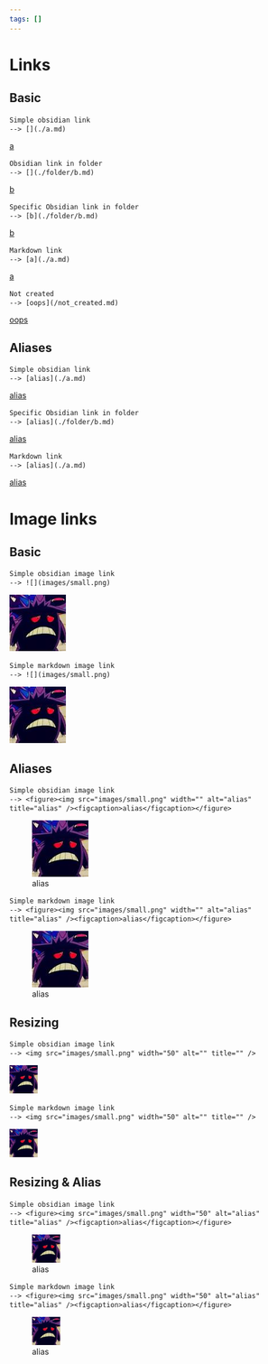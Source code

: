 ```yaml
---
tags: []
---
```

   
# Links   
## Basic   
```
Simple obsidian link
--> [](./a.md)
```
   
[a](./a.md)   
   
```
Obsidian link in folder
--> [](./folder/b.md)
```
   
[b](./folder/b.md)   
   
```
Specific Obsidian link in folder
--> [b](./folder/b.md)
```
   
[b](./folder/b.md)   
   
``` 
Markdown link
--> [a](./a.md)
```
   
[a](./a.md)   
   
``` 
Not created
--> [oops](/not_created.md)
```
   
[oops](/not_created.md)   
   
## Aliases   
```
Simple obsidian link
--> [alias](./a.md)
```
   
[alias](./a.md)   
   
```
Specific Obsidian link in folder
--> [alias](./folder/b.md)
```
   
[alias](./folder/b.md)   
   
``` 
Markdown link
--> [alias](./a.md)
```
   
[alias](./a.md)   
   
   
# Image links   
## Basic   
```
Simple obsidian image link
--> ![](images/small.png)
```
   
![](images/small.png)   
   
```
Simple markdown image link
--> ![](images/small.png)
```
   
![](images/small.png)   
   
## Aliases   
```
Simple obsidian image link
--> <figure><img src="images/small.png" width="" alt="alias" title="alias" /><figcaption>alias</figcaption></figure>   
```
   
<figure><img src="images/small.png" width="" alt="alias" title="alias" /><figcaption>alias</figcaption></figure>   
   
```
Simple markdown image link
--> <figure><img src="images/small.png" width="" alt="alias" title="alias" /><figcaption>alias</figcaption></figure>   
```
   
<figure><img src="images/small.png" width="" alt="alias" title="alias" /><figcaption>alias</figcaption></figure>   
   
## Resizing   
```
Simple obsidian image link
--> <img src="images/small.png" width="50" alt="" title="" />   
```
   
<img src="images/small.png" width="50" alt="" title="" />   
   
```
Simple markdown image link
--> <img src="images/small.png" width="50" alt="" title="" />   
```
   
<img src="images/small.png" width="50" alt="" title="" />   
   
## Resizing & Alias   
```
Simple obsidian image link
--> <figure><img src="images/small.png" width="50" alt="alias" title="alias" /><figcaption>alias</figcaption></figure>   
```
   
<figure><img src="images/small.png" width="50" alt="alias" title="alias" /><figcaption>alias</figcaption></figure>   
   
```
Simple markdown image link
--> <figure><img src="images/small.png" width="50" alt="alias" title="alias" /><figcaption>alias</figcaption></figure>   
```
   
<figure><img src="images/small.png" width="50" alt="alias" title="alias" /><figcaption>alias</figcaption></figure>   
   
   
   
   
   
